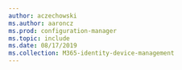 ```yaml
---
author: aczechowski
ms.author: aaroncz
ms.prod: configuration-manager
ms.topic: include
ms.date: 08/17/2019
ms.collection: M365-identity-device-management
---
```


